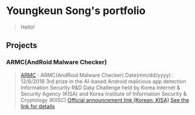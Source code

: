 # Youngkeun Song's portfolio
> Hello!

## Projects
### ARMC(AndRoid Malware Checker)
>[ARMC](https://github.com/ykeunsong/ARMC) : ARMC(AndRoid Malware Checker)
>Date(mm/dd/yyyy) : 12/8/2018
>3rd prize in the AI-based Android malicious app detection
>Information Security R&D Data Challenge held by Korea Internet & Security Agency (KISA) and Korea Institute of Information Security & Cryptology (KIISC)
>[Official announcement link (Korean, KISA)](https://www.KISA.or.kr/402/form?postSeq=1740)
>[See the link for details](https://github.com/ykeunsong/ARMC)

